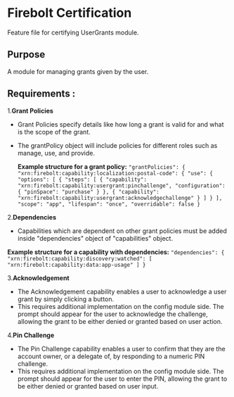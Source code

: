 # Firebolt Certification
Feature file for certifying UserGrants module.

## Purpose
A module for managing grants given by the user.

## Requirements :
1.**Grant Policies**
* Grant Policies specify details like how long a grant is valid for and what is the scope of the grant.
* The grantPolicy object will include policies for different roles such as manage, use, and provide.

  **Example structure for a grant policy:**
                    ```
                        "grantPolicies": {
                            "xrn:firebolt:capability:localization:postal-code": {
                                    "use": {
                                        "options": [
                                            {
                                                "steps": [
                                                    {
                                                        "capability": "xrn:firebolt:capability:usergrant:pinchallenge",
                                                        "configuration": {
                                                            "pinSpace": "purchase"
                                                        }
                                                    },
                                                    {
                                                        "capability": "xrn:firebolt:capability:usergrant:acknowledgechallenge"
                                                    }
                                                ]
                                            }
                                        ],
                                        "scope": "app",
                                        "lifespan": "once",
                                        "overridable": false
                                    }
                           ```         

 2.**Dependencies** 
 * Capabilities which are dependent on other grant policies must be added inside "dependencies" object of "capabilities" object.
  
  **Example structure for a capability with dependencies:**
                        ```
                        "dependencies": {
                                "xrn:firebolt:capability:discovery:watched": [
                                    "xrn:firebolt:capability:data:app-usage"
                                ]
                        }
                       ``` 

3.**Acknowledgement**
 * The Acknowledgement capability enables a user to acknowledge a user grant by simply clicking a button.
 * This requires additional implementation on the config module side. The prompt should appear for the user to acknowledge the challenge, allowing the grant to be either denied or granted based on user action.

4.**Pin Challenge**
* The Pin Challenge capability enables a user to confirm that they are the account owner, or a delegate of, by responding to a numeric PIN challenge.
* This requires additional implementation on the config module side. The prompt should appear for the user to enter the PIN, allowing the grant to be either denied or granted based on user input.